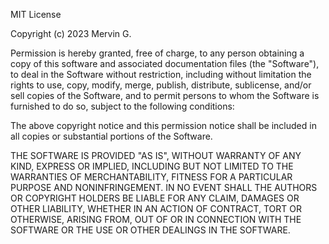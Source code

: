 <!--
  SPDX-License-Identifer: CC0-1.0
  SPDX-FileCopyrightText: 2023 Mervin G.

  SPDX-FileType: OTHER
  SPDX-FileType: TEXT

  SPDX-FileName: ./LICENSE.md
  SPDX-FileComment: Project-license declaration.
-->

MIT License

Copyright (c) 2023 Mervin G.

Permission is hereby granted, free of charge, to any person obtaining a copy
of this software and associated documentation files (the "Software"), to deal
in the Software without restriction, including without limitation the rights
to use, copy, modify, merge, publish, distribute, sublicense, and/or sell
copies of the Software, and to permit persons to whom the Software is
furnished to do so, subject to the following conditions:

The above copyright notice and this permission notice shall be included in all
copies or substantial portions of the Software.

THE SOFTWARE IS PROVIDED "AS IS", WITHOUT WARRANTY OF ANY KIND, EXPRESS OR
IMPLIED, INCLUDING BUT NOT LIMITED TO THE WARRANTIES OF MERCHANTABILITY,
FITNESS FOR A PARTICULAR PURPOSE AND NONINFRINGEMENT. IN NO EVENT SHALL THE
AUTHORS OR COPYRIGHT HOLDERS BE LIABLE FOR ANY CLAIM, DAMAGES OR OTHER
LIABILITY, WHETHER IN AN ACTION OF CONTRACT, TORT OR OTHERWISE, ARISING FROM,
OUT OF OR IN CONNECTION WITH THE SOFTWARE OR THE USE OR OTHER DEALINGS IN THE
SOFTWARE.